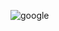 ![google](https://www.google.com.hk/search?q=Meant+to+be&source=lnms&tbm=isch&sa=X&ved=0ahUKEwiy0onugq_aAhXGLpQKHdk5A88Q_AUICigB&biw=1440&bih=763#imgrc=6irbla82DkORyM:.jpg)
